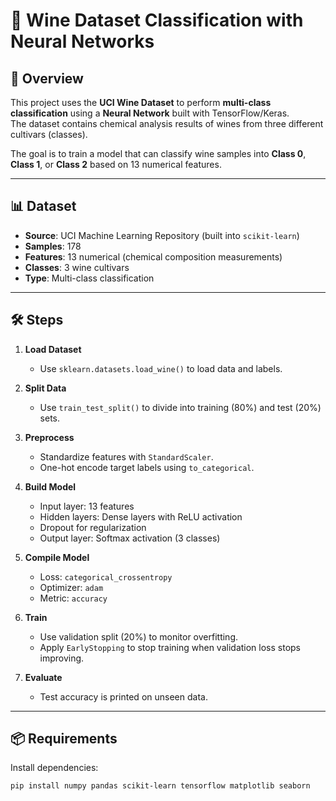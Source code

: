 # 🍷 Wine Dataset Classification with Neural Networks

## 📌 Overview
This project uses the **UCI Wine Dataset** to perform **multi-class classification** using a **Neural Network** built with TensorFlow/Keras.  
The dataset contains chemical analysis results of wines from three different cultivars (classes).

The goal is to train a model that can classify wine samples into **Class 0**, **Class 1**, or **Class 2** based on 13 numerical features.

---

## 📊 Dataset
- **Source**: UCI Machine Learning Repository (built into `scikit-learn`)
- **Samples**: 178
- **Features**: 13 numerical (chemical composition measurements)
- **Classes**: 3 wine cultivars
- **Type**: Multi-class classification

---

## 🛠️ Steps
1. **Load Dataset**
   - Use `sklearn.datasets.load_wine()` to load data and labels.
   
2. **Split Data**
   - Use `train_test_split()` to divide into training (80%) and test (20%) sets.

3. **Preprocess**
   - Standardize features with `StandardScaler`.
   - One-hot encode target labels using `to_categorical`.

4. **Build Model**
   - Input layer: 13 features  
   - Hidden layers: Dense layers with ReLU activation  
   - Dropout for regularization  
   - Output layer: Softmax activation (3 classes)

5. **Compile Model**
   - Loss: `categorical_crossentropy`
   - Optimizer: `adam`
   - Metric: `accuracy`

6. **Train**
   - Use validation split (20%) to monitor overfitting.
   - Apply `EarlyStopping` to stop training when validation loss stops improving.

7. **Evaluate**
   - Test accuracy is printed on unseen data.

---

## 📦 Requirements
Install dependencies:
```bash
pip install numpy pandas scikit-learn tensorflow matplotlib seaborn
